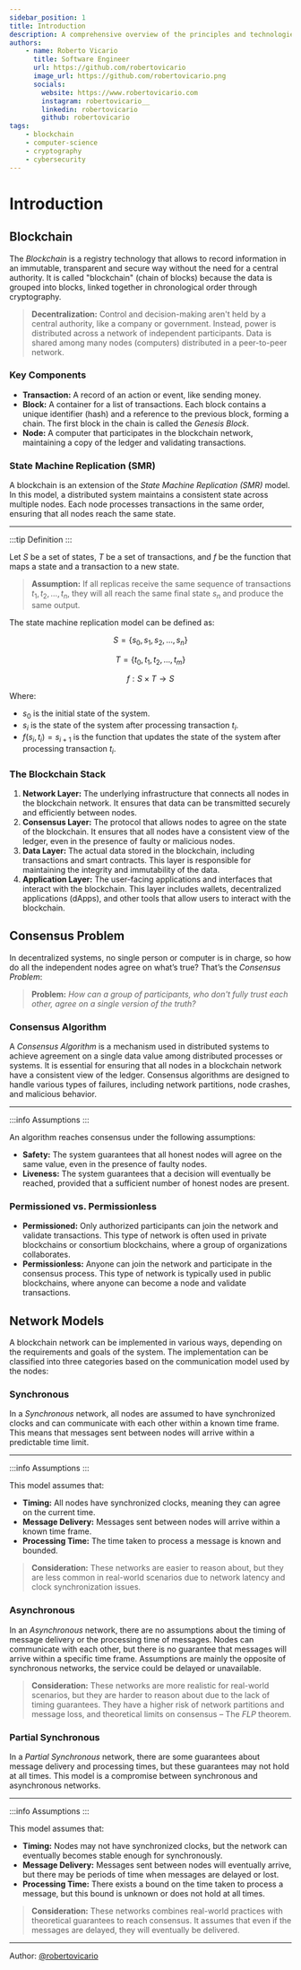 ```yaml
---
sidebar_position: 1
title: Introduction
description: A comprehensive overview of the principles and technologies behind distributed ledgers, including consensus mechanisms and security.
authors:
    - name: Roberto Vicario
      title: Software Engineer
      url: https://github.com/robertovicario
      image_url: https://github.com/robertovicario.png
      socials:
        website: https://www.robertovicario.com
        instagram: robertovicario__
        linkedin: robertovicario
        github: robertovicario
tags:
    - blockchain
    - computer-science
    - cryptography
    - cybersecurity
---
```


# Introduction

## Blockchain

The _Blockchain_ is a registry technology that allows to record information in an immutable, transparent and secure way without the need for a central authority. It is called "blockchain" (chain of blocks) because the data is grouped into blocks, linked together in chronological order through cryptography.

> **Decentralization:** Control and decision-making aren't held by a central authority, like a company or government. Instead, power is distributed across a network of independent participants. Data is shared among many nodes (computers) distributed in a peer-to-peer network.

### Key Components

- **Transaction:** A record of an action or event, like sending money.
- **Block:** A container for a list of transactions. Each block contains a unique identifier (hash) and a reference to the previous block, forming a chain. The first block in the chain is called the _Genesis Block_.
- **Node:** A computer that participates in the blockchain network, maintaining a copy of the ledger and validating transactions.

### State Machine Replication (SMR)

A blockchain is an extension of the _State Machine Replication (SMR)_ model. In this model, a distributed system maintains a consistent state across multiple nodes. Each node processes transactions in the same order, ensuring that all nodes reach the same state.

---

:::tip Definition
:::

Let $S$ be a set of states, $T$ be a set of transactions, and $f$ be the function that maps a state and a transaction to a new state.

> **Assumption:** If all replicas receive the same sequence of transactions $t_1, t_2, \ldots, t_n$, they will all reach the same final state $s_n$ and produce the same output.

The state machine replication model can be defined as:

$$
S = \{s_0, s_1, s_2, \ldots, s_n\}
$$

$$
T = \{t_0, t_1, t_2, \ldots, t_m\}
$$

$$
f: S \times T \rightarrow S
$$

Where:

- $s_0$ is the initial state of the system.
- $s_i$ is the state of the system after processing transaction $t_i$.
- $f(s_i, t_i) = s_{i+1}$ is the function that updates the state of the system after processing transaction $t_i$.

### The Blockchain Stack

1. **Network Layer:** The underlying infrastructure that connects all nodes in the blockchain network. It ensures that data can be transmitted securely and efficiently between nodes.
2. **Consensus Layer:** The protocol that allows nodes to agree on the state of the blockchain. It ensures that all nodes have a consistent view of the ledger, even in the presence of faulty or malicious nodes.
3. **Data Layer:** The actual data stored in the blockchain, including transactions and smart contracts. This layer is responsible for maintaining the integrity and immutability of the data.
4. **Application Layer:** The user-facing applications and interfaces that interact with the blockchain. This layer includes wallets, decentralized applications (dApps), and other tools that allow users to interact with the blockchain.

## Consensus Problem

In decentralized systems, no single person or computer is in charge, so how do all the independent nodes agree on what’s true? That’s the _Consensus Problem_:

> **Problem:** _How can a group of participants, who don't fully trust each other, agree on a single version of the truth?_

### Consensus Algorithm

A _Consensus Algorithm_ is a mechanism used in distributed systems to achieve agreement on a single data value among distributed processes or systems. It is essential for ensuring that all nodes in a blockchain network have a consistent view of the ledger. Consensus algorithms are designed to handle various types of failures, including network partitions, node crashes, and malicious behavior.

---

:::info Assumptions
:::

An algorithm reaches consensus under the following assumptions:

- **Safety:** The system guarantees that all honest nodes will agree on the same value, even in the presence of faulty nodes.
- **Liveness:** The system guarantees that a decision will eventually be reached, provided that a sufficient number of honest nodes are present.

### Permissioned vs. Permissionless

- **Permissioned:** Only authorized participants can join the network and validate transactions. This type of network is often used in private blockchains or consortium blockchains, where a group of organizations collaborates.
- **Permissionless:** Anyone can join the network and participate in the consensus process. This type of network is typically used in public blockchains, where anyone can become a node and validate transactions.

## Network Models

A blockchain network can be implemented in various ways, depending on the requirements and goals of the system. The implementation can be classified into three categories based on the communication model used by the nodes:

### Synchronous

In a _Synchronous_ network, all nodes are assumed to have synchronized clocks and can communicate with each other within a known time frame. This means that messages sent between nodes will arrive within a predictable time limit.

---

:::info Assumptions
:::

This model assumes that:

- **Timing:** All nodes have synchronized clocks, meaning they can agree on the current time.
- **Message Delivery:** Messages sent between nodes will arrive within a known time frame.
- **Processing Time:** The time taken to process a message is known and bounded.

> **Consideration:** These networks are easier to reason about, but they are less common in real-world scenarios due to network latency and clock synchronization issues.

### Asynchronous

In an _Asynchronous_ network, there are no assumptions about the timing of message delivery or the processing time of messages. Nodes can communicate with each other, but there is no guarantee that messages will arrive within a specific time frame. Assumptions are mainly the opposite of synchronous networks, the service could be delayed or unavailable.

> **Consideration:** These networks are more realistic for real-world scenarios, but they are harder to reason about due to the lack of timing guarantees. They have a higher risk of network partitions and message loss, and theoretical limits on consensus – The _FLP_ theorem.

### Partial Synchronous

In a _Partial Synchronous_ network, there are some guarantees about message delivery and processing times, but these guarantees may not hold at all times. This model is a compromise between synchronous and asynchronous networks.

---

:::info Assumptions
:::

This model assumes that:

- **Timing:** Nodes may not have synchronized clocks, but the network can eventually becomes stable enough for synchronously.
- **Message Delivery:** Messages sent between nodes will eventually arrive, but there may be periods of time when messages are delayed or lost.
- **Processing Time:** There exists a bound on the time taken to process a message, but this bound is unknown or does not hold at all times.

> **Consideration:** These networks combines real-world practices with theoretical guarantees to reach consensus. It assumes that even if the messages are delayed, they will eventually be delivered.

---

Author: [@robertovicario](https://github.com/robertovicario)
